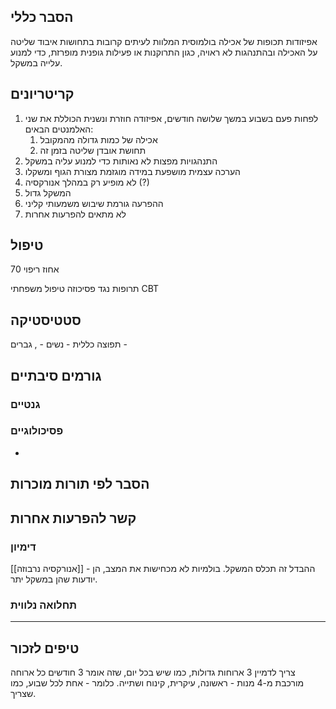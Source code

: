 
## הסבר כללי
אפיזודות תכופות של אכילה בולמוסית המלוות לעיתים קרובות בתחושות איבוד
שליטה על האכילה ובהתנהגות לא ראויה, כגון התרוקנות או פעילות גופנית מופרזת, כדי למנוע עלייה במשקל. 

## קריטריונים
1. לפחות פעם בשבוע במשך שלושה חודשים, אפיזודה חוזרת ונשנית הכוללת את שני האלמנטים הבאים:
	1. אכילה של כמות גדולה מהמקובל
	2. תחושת אובדן שליטה בזמן זה
2. התנהגויות מפצות לא נאותות כדי למנוע עליה במשקל
3. הערכה עצמית מושפעת במידה מוגזמת מצורת הגוף ומשקלו
4. לא מופיע רק במהלך אנורקסיה (?)
5. המשקל גדול
6. ההפרעה גורמת שיבוש משמעותי קליני
7. לא מתאים להפרעות אחרות
## טיפול
70 אחוז ריפוי

תרופות נגד פסיכוזה
טיפול משפחתי
CBT

## סטטיסטיקה
תפוצה כללית - 
נשים - , גברים - 
## גורמים סיבתיים
### גנטיים
### פסיכולוגיים
* 
## הסבר לפי תורות מוכרות


## קשר להפרעות אחרות

### דימיון
[[אנורקסיה נרבוזה]] - ההבדל זה תכלס המשקל. בולמיות לא מכחישות את המצב, הן יודעות שהן במשקל יתר.
### תחלואה נלווית



___ 
## טיפים לזכור
צריך לדמיין 3 ארוחות גדולות, כמו שיש בכל יום, שזה אומר 3 חודשים
כל ארוחה מורכבת מ-4 מנות - ראשונה, עיקרית, קינוח ושתייה. כלומר - אחת לכל שבוע, כמו שצריך.